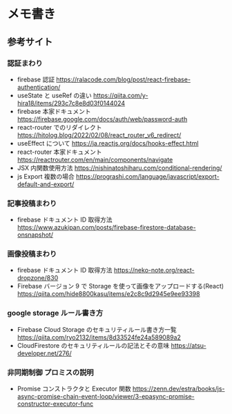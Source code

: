 # メモ書き

## 参考サイト

### 認証まわり

- firebase 認証 https://ralacode.com/blog/post/react-firebase-authentication/
- useState と useRef の違い https://qiita.com/y-hira18/items/293c7c8e8d03f0144024
- firebase 本家ドキュメント https://firebase.google.com/docs/auth/web/password-auth
- react-router でのリダイレクト https://hitolog.blog/2022/02/08/react_router_v6_redirect/
- useEffect について https://ja.reactjs.org/docs/hooks-effect.html
- react-router 本家ドキュメント https://reactrouter.com/en/main/components/navigate
- JSX 内関数使用方法 https://nishinatoshiharu.com/conditional-rendering/
- js Export 複数の場合 https://prograshi.com/language/javascript/export-default-and-export/

### 記事投稿まわり

- firebase ドキュメント ID 取得方法 https://www.azukipan.com/posts/firebase-firestore-database-onsnapshot/

### 画像投稿まわり

- firebase ドキュメント ID 取得方法 https://neko-note.org/react-dropzone/830
- Firebase バージョン 9 で Storage を使って画像をアップロードする(React) https://qiita.com/hide8800kasu/items/e2c8c9d2945e9ee93398

### google storage ルール書き方

- Firebase Cloud Storage のセキュリティルール書き方一覧 https://qiita.com/ryo2132/items/8d33524fe24a589089a2
- CloudFirestore のセキュリティルールの記法とその意味 https://atsu-developer.net/276/

### 非同期制御 プロミスの説明

- Promise コンストラクタと Executor 関数 https://zenn.dev/estra/books/js-async-promise-chain-event-loop/viewer/3-epasync-promise-constructor-executor-func
